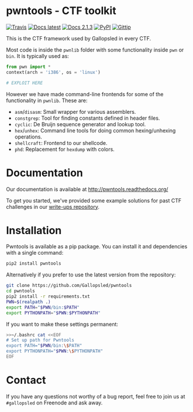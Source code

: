 # pwntools - CTF toolkit
[![Travis](https://travis-ci.org/Gallopsled/pwntools.svg)](https://travis-ci.org/Gallopsled/pwntools)
[![Docs latest](https://readthedocs.org/projects/pwntools/badge/)](http://pwntools.readthedocs.org/en/latest)
[![Docs 2.1.3](https://readthedocs.org/projects/pwntools/badge/?version=2.1.3)](http://pwntools.readthedocs.org/en/2.1.3)
[![PyPI](http://img.shields.io/pypi/v/pwntools.svg)](https://pypi.python.org/pypi/pwntools/)
[![Gittip](http://img.shields.io/gittip/gallopsled.svg)](https://www.gittip.com/gallopsled/)

This is the CTF framework used by Gallopsled in every CTF.

Most code is inside the `pwnlib` folder with some functionality inside `pwn` or
`bin`. It is typically used as:

```python
from pwn import *
context(arch = 'i386', os = 'linux')

# EXPLOIT HERE
```

However we have made command-line frontends for some of the functionality
in `pwnlib`. These are:

* `asm`/`disasm`: Small wrapper for various assemblers.
* `constgrep`: Tool for finding constants defined in header files.
* `cyclic`: De Bruijn sequence generator and lookup tool.
* `hex`/`unhex`: Command line tools for doing common hexing/unhexing operations.
* `shellcraft`: Frontend to our shellcode.
* `phd`: Replacement for `hexdump` with colors.

# Documentation
Our documentation is available at http://pwntools.readthedocs.org/

To get you started, we've provided some example solutions for past CTF challenges in our [write-ups repository](https://github.com/Gallopsled/pwntools-write-ups).

# Installation

Pwntools is available as a pip package. You can install it and dependencies with a single command:

```sh
pip2 install pwntools
```

Alternatively if you prefer to use the latest version from the repository:

```sh
git clone https://github.com/Gallopsled/pwntools
cd pwntools
pip2 install -r requirements.txt
PWN=$(realpath .)
export PATH="$PWN/bin:$PATH"
export PYTHONPATH="$PWN:$PYTHONPATH"
```

If you want to make these settings permanent:

```sh
>>~/.bashrc cat <<EOF
# Set up path for Pwntools
export PATH="$PWN/bin:\$PATH"
export PYTHONPATH="$PWN:\$PYTHONPATH"
EOF
```

# Contact
If you have any questions not worthy of a bug report, feel free to join us
at `#gallopsled` on Freenode and ask away.
